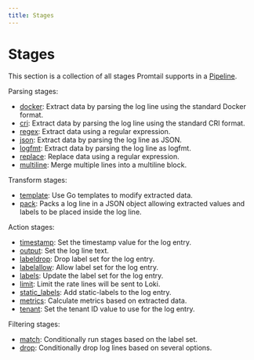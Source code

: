 ```yaml
---
title: Stages
---
```

# Stages

This section is a collection of all stages Promtail supports in a
[Pipeline](../pipelines/).

Parsing stages:

  - [docker](docker/): Extract data by parsing the log line using the standard Docker format.
  - [cri](cri/): Extract data by parsing the log line using the standard CRI format.
  - [regex](regex/): Extract data using a regular expression.
  - [json](json/): Extract data by parsing the log line as JSON.
  - [logfmt](logfmt/): Extract data by parsing the log line as logfmt.
  - [replace](replace/): Replace data using a regular expression.
  - [multiline](multiline/): Merge multiple lines into a multiline block.

Transform stages:

  - [template](template/): Use Go templates to modify extracted data.
  - [pack](pack/): Packs a log line in a JSON object allowing extracted values and labels to be placed inside the log line.

Action stages:

  - [timestamp](timestamp/): Set the timestamp value for the log entry.
  - [output](output/): Set the log line text.
  - [labeldrop](labeldrop/): Drop label set for the log entry.
  - [labelallow](labelallow/): Allow label set for the log entry.
  - [labels](labels/): Update the label set for the log entry.
  - [limit](limit/): Limit the rate lines will be sent to Loki.
  - [static_labels](static_labels/): Add static-labels to the log entry. 
  - [metrics](metrics/): Calculate metrics based on extracted data.
  - [tenant](tenant/): Set the tenant ID value to use for the log entry.

Filtering stages:

  - [match](match/): Conditionally run stages based on the label set.
  - [drop](drop/): Conditionally drop log lines based on several options.
